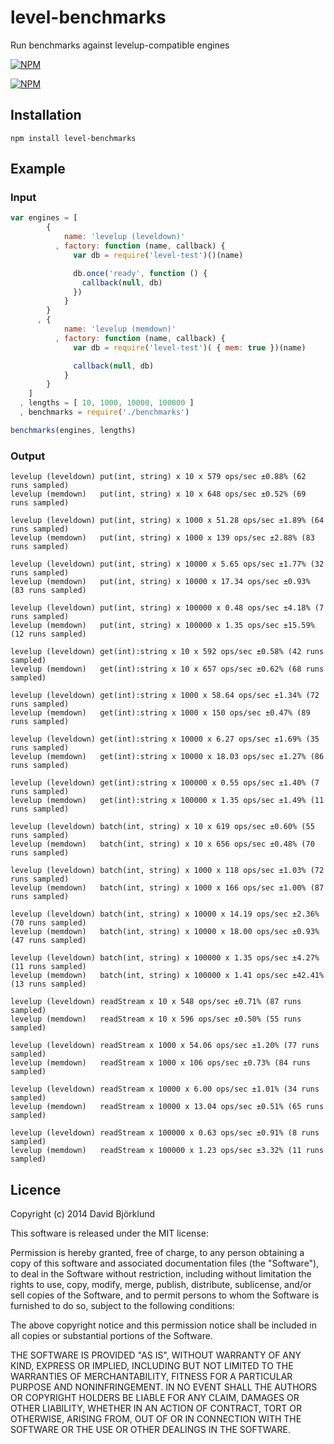 # level-benchmarks

Run benchmarks against levelup-compatible engines

[![NPM](https://nodei.co/npm/level-benchmarks.png?downloads&stars)](https://nodei.co/npm/level-benchmarks/)

[![NPM](https://nodei.co/npm-dl/level-benchmarks.png)](https://nodei.co/npm/level-benchmarks/)

## Installation

```
npm install level-benchmarks
```

## Example

### Input

```javascript
var engines = [
        {
            name: 'levelup (leveldown)'
          , factory: function (name, callback) {
              var db = require('level-test')()(name)

              db.once('ready', function () {
                callback(null, db)
              })
            }
        }
      , {
            name: 'levelup (memdown)'
          , factory: function (name, callback) {
              var db = require('level-test')( { mem: true })(name)

              callback(null, db)
            }
        }
    ]
  , lengths = [ 10, 1000, 10000, 100000 ]
  , benchmarks = require('./benchmarks')

benchmarks(engines, lengths)
```

### Output

```
levelup (leveldown) put(int, string) x 10 x 579 ops/sec ±0.88% (62 runs sampled)
levelup (memdown)   put(int, string) x 10 x 648 ops/sec ±0.52% (69 runs sampled)

levelup (leveldown) put(int, string) x 1000 x 51.28 ops/sec ±1.89% (64 runs sampled)
levelup (memdown)   put(int, string) x 1000 x 139 ops/sec ±2.88% (83 runs sampled)

levelup (leveldown) put(int, string) x 10000 x 5.65 ops/sec ±1.77% (32 runs sampled)
levelup (memdown)   put(int, string) x 10000 x 17.34 ops/sec ±0.93% (83 runs sampled)

levelup (leveldown) put(int, string) x 100000 x 0.48 ops/sec ±4.18% (7 runs sampled)
levelup (memdown)   put(int, string) x 100000 x 1.35 ops/sec ±15.59% (12 runs sampled)

levelup (leveldown) get(int):string x 10 x 592 ops/sec ±0.58% (42 runs sampled)
levelup (memdown)   get(int):string x 10 x 657 ops/sec ±0.62% (68 runs sampled)

levelup (leveldown) get(int):string x 1000 x 58.64 ops/sec ±1.34% (72 runs sampled)
levelup (memdown)   get(int):string x 1000 x 150 ops/sec ±0.47% (89 runs sampled)

levelup (leveldown) get(int):string x 10000 x 6.27 ops/sec ±1.69% (35 runs sampled)
levelup (memdown)   get(int):string x 10000 x 18.03 ops/sec ±1.27% (86 runs sampled)

levelup (leveldown) get(int):string x 100000 x 0.55 ops/sec ±1.40% (7 runs sampled)
levelup (memdown)   get(int):string x 100000 x 1.35 ops/sec ±1.49% (11 runs sampled)

levelup (leveldown) batch(int, string) x 10 x 619 ops/sec ±0.60% (55 runs sampled)
levelup (memdown)   batch(int, string) x 10 x 656 ops/sec ±0.48% (70 runs sampled)

levelup (leveldown) batch(int, string) x 1000 x 118 ops/sec ±1.03% (72 runs sampled)
levelup (memdown)   batch(int, string) x 1000 x 166 ops/sec ±1.00% (87 runs sampled)

levelup (leveldown) batch(int, string) x 10000 x 14.19 ops/sec ±2.36% (70 runs sampled)
levelup (memdown)   batch(int, string) x 10000 x 18.00 ops/sec ±0.93% (47 runs sampled)

levelup (leveldown) batch(int, string) x 100000 x 1.35 ops/sec ±4.27% (11 runs sampled)
levelup (memdown)   batch(int, string) x 100000 x 1.41 ops/sec ±42.41% (13 runs sampled)

levelup (leveldown) readStream x 10 x 548 ops/sec ±0.71% (87 runs sampled)
levelup (memdown)   readStream x 10 x 596 ops/sec ±0.50% (55 runs sampled)

levelup (leveldown) readStream x 1000 x 54.06 ops/sec ±1.20% (77 runs sampled)
levelup (memdown)   readStream x 1000 x 106 ops/sec ±0.73% (84 runs sampled)

levelup (leveldown) readStream x 10000 x 6.00 ops/sec ±1.01% (34 runs sampled)
levelup (memdown)   readStream x 10000 x 13.04 ops/sec ±0.51% (65 runs sampled)

levelup (leveldown) readStream x 100000 x 0.63 ops/sec ±0.91% (8 runs sampled)
levelup (memdown)   readStream x 100000 x 1.23 ops/sec ±3.32% (11 runs sampled)
```

## Licence

Copyright (c) 2014 David Björklund

This software is released under the MIT license:

Permission is hereby granted, free of charge, to any person obtaining a copy
of this software and associated documentation files (the "Software"), to deal
in the Software without restriction, including without limitation the rights
to use, copy, modify, merge, publish, distribute, sublicense, and/or sell
copies of the Software, and to permit persons to whom the Software is
furnished to do so, subject to the following conditions:

The above copyright notice and this permission notice shall be included in
all copies or substantial portions of the Software.

THE SOFTWARE IS PROVIDED "AS IS", WITHOUT WARRANTY OF ANY KIND, EXPRESS OR
IMPLIED, INCLUDING BUT NOT LIMITED TO THE WARRANTIES OF MERCHANTABILITY,
FITNESS FOR A PARTICULAR PURPOSE AND NONINFRINGEMENT. IN NO EVENT SHALL THE
AUTHORS OR COPYRIGHT HOLDERS BE LIABLE FOR ANY CLAIM, DAMAGES OR OTHER
LIABILITY, WHETHER IN AN ACTION OF CONTRACT, TORT OR OTHERWISE, ARISING FROM,
OUT OF OR IN CONNECTION WITH THE SOFTWARE OR THE USE OR OTHER DEALINGS IN
THE SOFTWARE.
